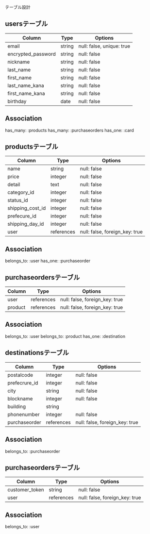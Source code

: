 テーブル設計

## usersテーブル

| Column                 | Type   | Options                   |
| ---------------------- | ------ | ------------------------- |
| email                  | string | null: false, unique: true |
| encrypted_password     | string | null: false               |
| nickname               | string | null: false               |
| last_name              | string | null: false               |
| first_name             | string | null: false               |
| last_name_kana         | string | null: false               |
| first_name_kana        | string | null: false               |
| birthday               | date   | null: false               |

## Association

has_many: :products
has_many: :purchaseorders
has_one: :card

## productsテーブル

| Column             | Type       | Options                        |
| ------------------ | ---------- | ------------------------------ |
| name               | string     | null: false                    |
| price              | integer    | null: false                    |
| detail             | text       | null: false                    |
| category_id        | integer    | null: false                    |
| status_id          | integer    | null: false                    |
| shipping_cost_id   | integer    | null: false                    |
| prefecure_id       | integer    | null: false                    |
| shipping_day_id    | integer    | null: false                    |
| user               | references | null: false, foreign_key: true |
## Association

belongs_to: :user
has_one: :purchaseorder

## purchaseordersテーブル

| Column             | Type       | Options                        |
| ------------------ | ---------- | ------------------------------ |
| user               | references | null: false, foreign_key: true |
| product            | references | null: false, foreign_key: true |

## Association

belongs_to: :user
belongs_to: :product
has_one: :destination

## destinationsテーブル

| Column           | Type       | Options                        |
| -----------------| ---------- | ------------------------------ |
| postalcode       | integer    | null: false                    |
| prefecrure_id    | integer    | null: false                    |
| city             | string     | null: false                    |
| blockname        | integer    | null: false                    |
| building         | string     |                                |
| phonenumber      | integer    | null: false                    |
| purchaseorder    | references | null: false, foreign_key: true |

## Association

belongs_to: :purchaseorder

## purchaseordersテーブル

| Column             | Type       | Options                        |
| ------------------ | ---------- | ------------------------------ |
| customer_token     | string     | null: false                    |
| user               | references | null: false, foreign_key: true |

## Association

belongs_to: :user